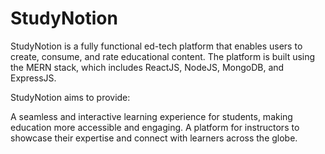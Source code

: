 # StudyNotion
StudyNotion is a fully functional ed-tech platform that enables users to create, consume, and rate educational content. The platform is built using the MERN stack, which includes ReactJS, NodeJS, MongoDB, and ExpressJS.

StudyNotion aims to provide:

A seamless and interactive learning experience for students, making education more accessible and engaging.
A platform for instructors to showcase their expertise and connect with learners across the globe.
